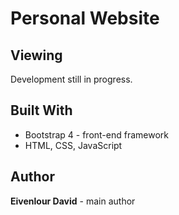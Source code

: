 # Personal Website

## Viewing
Development still in progress.

## Built With
* Bootstrap 4 - front-end framework
* HTML, CSS, JavaScript

## Author
**Eivenlour David** - main author
